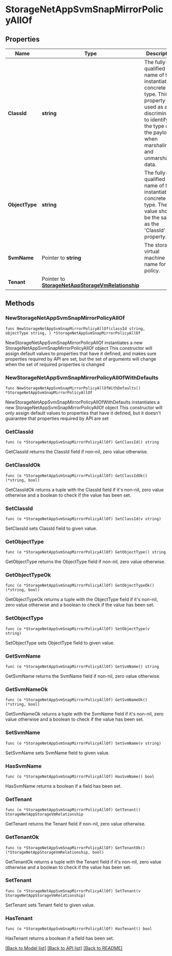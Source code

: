 # StorageNetAppSvmSnapMirrorPolicyAllOf

## Properties

Name | Type | Description | Notes
------------ | ------------- | ------------- | -------------
**ClassId** | **string** | The fully-qualified name of the instantiated, concrete type. This property is used as a discriminator to identify the type of the payload when marshaling and unmarshaling data. | [default to "storage.NetAppSvmSnapMirrorPolicy"]
**ObjectType** | **string** | The fully-qualified name of the instantiated, concrete type. The value should be the same as the &#39;ClassId&#39; property. | [default to "storage.NetAppSvmSnapMirrorPolicy"]
**SvmName** | Pointer to **string** | The storage virtual machine name for the policy. | [optional] [readonly] 
**Tenant** | Pointer to [**StorageNetAppStorageVmRelationship**](StorageNetAppStorageVmRelationship.md) |  | [optional] 

## Methods

### NewStorageNetAppSvmSnapMirrorPolicyAllOf

`func NewStorageNetAppSvmSnapMirrorPolicyAllOf(classId string, objectType string, ) *StorageNetAppSvmSnapMirrorPolicyAllOf`

NewStorageNetAppSvmSnapMirrorPolicyAllOf instantiates a new StorageNetAppSvmSnapMirrorPolicyAllOf object
This constructor will assign default values to properties that have it defined,
and makes sure properties required by API are set, but the set of arguments
will change when the set of required properties is changed

### NewStorageNetAppSvmSnapMirrorPolicyAllOfWithDefaults

`func NewStorageNetAppSvmSnapMirrorPolicyAllOfWithDefaults() *StorageNetAppSvmSnapMirrorPolicyAllOf`

NewStorageNetAppSvmSnapMirrorPolicyAllOfWithDefaults instantiates a new StorageNetAppSvmSnapMirrorPolicyAllOf object
This constructor will only assign default values to properties that have it defined,
but it doesn't guarantee that properties required by API are set

### GetClassId

`func (o *StorageNetAppSvmSnapMirrorPolicyAllOf) GetClassId() string`

GetClassId returns the ClassId field if non-nil, zero value otherwise.

### GetClassIdOk

`func (o *StorageNetAppSvmSnapMirrorPolicyAllOf) GetClassIdOk() (*string, bool)`

GetClassIdOk returns a tuple with the ClassId field if it's non-nil, zero value otherwise
and a boolean to check if the value has been set.

### SetClassId

`func (o *StorageNetAppSvmSnapMirrorPolicyAllOf) SetClassId(v string)`

SetClassId sets ClassId field to given value.


### GetObjectType

`func (o *StorageNetAppSvmSnapMirrorPolicyAllOf) GetObjectType() string`

GetObjectType returns the ObjectType field if non-nil, zero value otherwise.

### GetObjectTypeOk

`func (o *StorageNetAppSvmSnapMirrorPolicyAllOf) GetObjectTypeOk() (*string, bool)`

GetObjectTypeOk returns a tuple with the ObjectType field if it's non-nil, zero value otherwise
and a boolean to check if the value has been set.

### SetObjectType

`func (o *StorageNetAppSvmSnapMirrorPolicyAllOf) SetObjectType(v string)`

SetObjectType sets ObjectType field to given value.


### GetSvmName

`func (o *StorageNetAppSvmSnapMirrorPolicyAllOf) GetSvmName() string`

GetSvmName returns the SvmName field if non-nil, zero value otherwise.

### GetSvmNameOk

`func (o *StorageNetAppSvmSnapMirrorPolicyAllOf) GetSvmNameOk() (*string, bool)`

GetSvmNameOk returns a tuple with the SvmName field if it's non-nil, zero value otherwise
and a boolean to check if the value has been set.

### SetSvmName

`func (o *StorageNetAppSvmSnapMirrorPolicyAllOf) SetSvmName(v string)`

SetSvmName sets SvmName field to given value.

### HasSvmName

`func (o *StorageNetAppSvmSnapMirrorPolicyAllOf) HasSvmName() bool`

HasSvmName returns a boolean if a field has been set.

### GetTenant

`func (o *StorageNetAppSvmSnapMirrorPolicyAllOf) GetTenant() StorageNetAppStorageVmRelationship`

GetTenant returns the Tenant field if non-nil, zero value otherwise.

### GetTenantOk

`func (o *StorageNetAppSvmSnapMirrorPolicyAllOf) GetTenantOk() (*StorageNetAppStorageVmRelationship, bool)`

GetTenantOk returns a tuple with the Tenant field if it's non-nil, zero value otherwise
and a boolean to check if the value has been set.

### SetTenant

`func (o *StorageNetAppSvmSnapMirrorPolicyAllOf) SetTenant(v StorageNetAppStorageVmRelationship)`

SetTenant sets Tenant field to given value.

### HasTenant

`func (o *StorageNetAppSvmSnapMirrorPolicyAllOf) HasTenant() bool`

HasTenant returns a boolean if a field has been set.


[[Back to Model list]](../README.md#documentation-for-models) [[Back to API list]](../README.md#documentation-for-api-endpoints) [[Back to README]](../README.md)


